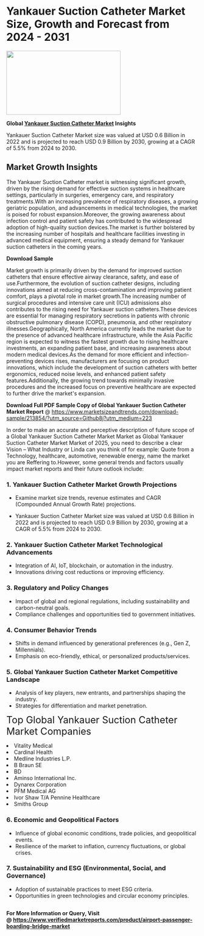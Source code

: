 <H1>Yankauer Suction Catheter Market Size, Growth and Forecast from 2024 - 2031</H1><img class="aligncenter size-medium wp-image-584254" src="https://thirdeyenews.in/wp-content/uploads/2024/09/Global-Market-Research-300x168.jpeg" alt="" width="300" height="168" /><p><strong>Global&nbsp;<a href="https://www.marketsizeandtrends.com/download-sample/213854/?utm_source=Github8j?utm_medium=223">Yankauer Suction Catheter Market</a> Insights</strong></p><p>Yankauer Suction Catheter Market size was valued at USD 0.6 Billion in 2022 and is projected to reach USD 0.9 Billion by 2030, growing at a CAGR of 5.5% from 2024 to 2030.</p><p><h2>Market Growth Insights</h2> <p>The Yankauer Suction Catheter market is witnessing significant growth, driven by the rising demand for effective suction systems in healthcare settings, particularly in surgeries, emergency care, and respiratory treatments.With an increasing prevalence of respiratory diseases, a growing geriatric population, and advancements in medical technologies, the market is poised for robust expansion.Moreover, the growing awareness about infection control and patient safety has contributed to the widespread adoption of high-quality suction devices.The market is further bolstered by the increasing number of hospitals and healthcare facilities investing in advanced medical equipment, ensuring a steady demand for Yankauer suction catheters in the coming years.</p> <p><strong>Download Sample</strong></p> <p>Market growth is primarily driven by the demand for improved suction catheters that ensure effective airway clearance, safety, and ease of use.Furthermore, the evolution of suction catheter designs, including innovations aimed at reducing cross-contamination and improving patient comfort, plays a pivotal role in market growth.The increasing number of surgical procedures and intensive care unit (ICU) admissions also contributes to the rising need for Yankauer suction catheters.These devices are essential for managing respiratory secretions in patients with chronic obstructive pulmonary disease (COPD), pneumonia, and other respiratory illnesses.Geographically, North America currently leads the market due to the presence of advanced healthcare infrastructure, while the Asia Pacific region is expected to witness the fastest growth due to rising healthcare investments, an expanding patient base, and increasing awareness about modern medical devices.As the demand for more efficient and infection-preventing devices rises, manufacturers are focusing on product innovations, which include the development of suction catheters with better ergonomics, reduced noise levels, and enhanced patient safety features.Additionally, the growing trend towards minimally invasive procedures and the increased focus on preventive healthcare are expected to further drive the market's expansion.</p> <p><span class=""><strong>Download Full PDF Sample Copy of Global Yankauer Suction Catheter Market Report</strong> @ <a href="https://www.marketsizeandtrends.com/download-sample/213854/?utm_source=Github8j?utm_medium=223" target="_blank">https://www.marketsizeandtrends.com/download-sample/213854/?utm_source=Github8j?utm_medium=223</a></span></p><p>In order to make an accurate and perceptive description of future scope of a Global&nbsp;Yankauer Suction Catheter Market Market as Global&nbsp;Yankauer Suction Catheter Market Market of 2025, you need to describe a clear Vision &ndash; What Industry or Linda can you think of for example: Quote from a Technology, healthcare, automotive, renewable energy, name the market you are Reffering to.However, some general trends and factors usually impact market reports and their future outlook include:</p><h3>1.&nbsp;<strong>Yankauer Suction Catheter Market Growth Projections</strong></h3><ul><li>Examine market size trends, revenue estimates and CAGR (Compounded Annual Growth Rate) projections.</li><li><p>Yankauer Suction Catheter Market size was valued at USD 0.6 Billion in 2022 and is projected to reach USD 0.9 Billion by 2030, growing at a CAGR of 5.5% from 2024 to 2030.</p></li></ul><h3>2.&nbsp;<strong>Yankauer Suction Catheter Market Technological Advancements</strong></h3><ul><li>Integration of AI, IoT, blockchain, or automation in the industry.</li><li>Innovations driving cost reductions or improving efficiency.</li></ul><h3>3.&nbsp;<strong>Regulatory and Policy Changes</strong></h3><ul><li>Impact of global and regional regulations, including sustainability and carbon-neutral goals.</li><li>Compliance challenges and opportunities tied to government initiatives.</li></ul><h3>4.&nbsp;<strong>Consumer Behavior Trends</strong></h3><ul><li>Shifts in demand influenced by generational preferences (e.g., Gen Z, Millennials).</li><li>Emphasis on eco-friendly, ethical, or personalized products/services.</li></ul><h3>5.&nbsp;<strong>Global Yankauer Suction Catheter Market Competitive Landscape</strong></h3><ul><li>Analysis of key players, new entrants, and partnerships shaping the industry.</li><li>Strategies for differentiation and market penetration.</li></ul><p data-pm-slice="1 1 []"><span style="color: inherit; font-family: inherit; font-size: 25px;">Top Global Yankauer Suction Catheter Market Companies</span></p><div class="" data-test-id=""><p><li>Vitality Medical</li><li> Cardinal Health</li><li> Medline Industries L.P.</li><li> B Braun SE</li><li> BD</li><li> Aminso International Inc.</li><li> Dynarex Corporation</li><li> PFM Medical AG</li><li> Ivor Shaw T/A Pennine Healthcare</li><li> Smiths Group</li></p></div><h3>6.&nbsp;<strong>Economic and Geopolitical Factors</strong></h3><ul><li>Influence of global economic conditions, trade policies, and geopolitical events.</li><li>Resilience of the market to inflation, currency fluctuations, or global crises.</li></ul><h3>7.&nbsp;<strong>Sustainability and ESG (Environmental, Social, and Governance)</strong></h3><ul><li>Adoption of sustainable practices to meet ESG criteria.</li><li>Opportunities in green technologies and circular economy principles.</li></ul><h2><strong style="font-size: 14px;">For More Information or Query, Visit @&nbsp;</strong><a style="background-color: #ffffff; font-size: 14px;" href="https://www.marketsizeandtrends.com/report/yankauer-suction-catheter-market/" target="_blank">https://www.verifiedmarketreports.com/product/airport-passenger-boarding-bridge-market</a></h2>